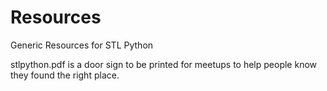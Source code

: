 # Resources
Generic Resources for STL Python

stlpython.pdf is a door sign to be printed for meetups to help people know they found the right place.
